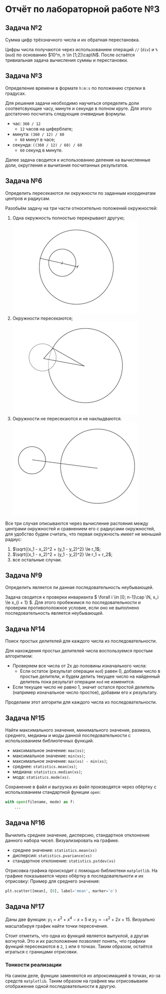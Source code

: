 # Отчёт по лабораторной работе №3

## Задача №2
Сумма цифр трёхзначного числа и их обратная перестановка.

Цифры числа получаются через использованием операций `//` (`div`) и `%` (`mod`) по основанию $10^n, n \in [1;2]\cap\N$. После остаётся тривиальная задача вычисления суммы и перестановки.

## Задача №3

Определение времени в формате `h:m:s` по положению стрелки в градусах.

Для решения задачи необходимо научиться определять доли соответсвующие часу, минуте и секунде в полном круге. Для этого достаточно посчитать следующие очевидные формулы.

 - час: `360 / 12`
   - `12` часов на циферблате;
 - минута: `(360 / 12) / 60`
   - `60` минут в часе;
 - секунда: `((360 / 12) / 60) / 60`
   - `60` секунд в минуте.

Далее задача сводится к использованию деления на вычисленные доли, округления и вычитания посчитанных результатов.

## Задача №6
Определить пересекаются ли окружности по заданным координатам центров и радиусам.

Разобьём задачу на три части относительно положений окружностей:

 1. Одна окружность полностью перекрывают другую;
 ![case-1](./img/1.jpg)
 2. Окружности пересекаются;
 ![case-2](./img/2.jpg)
 3. Окружности не пересекаются и не наклыдваются.
 ![case-3](./img/3.jpg)

Все три случая описываются через вычисление растояния между центрами окружностей и сравнением его с радиусами окружностей, для удобство будем считать, что первая окружность имеет не меньший радиус:
 1. $\sqrt{(x_1 - x_2)^2 + (y_1 - y_2)^2} \le r_1$;
 2. $\sqrt{(x_1 - x_2)^2 + (y_1 - y_2)^2} \le r_1 + r_2$;
 3. все остальные случаи.

## Задача №9

Определить является ли данная последовательность неубывающей.

Задача сводится к проверки инварианта $ \forall i \in [0; n-1]\cap \N, x_i \le x_{i + 1} $. Для этого пробежимся по последовательности и проверим противоположное условие, если оно не выполнено последовательность является неубывающей.

## Задача №14

Поиск простых делителей для каждого числа из последовательности.

Для нахождения простых делителей числа воспользуемся простым алгоритмом:
 - Проверяем все числа от 2х до половины изначального числа:
   - Если остаток (результат операции `mod`) равен 0, добавим число в простые делители, и будем делить текущее число на найденный делитель пока результат операции `mod` не изменится.
 - Если текущее число не равно 1, значит остался простой делитель (например изначальное число простое), добавим его к результату.

Проделаем этот алгоритм для каждого числа из последовательности.

## Задача №15

Найти максимального значения, минимального значения, размаха, среднего, медианы и моды данной последовательности с использованием библиотечных функций.

 - максимальное значение: `max(xs)`;
 - максимальное значение: `min(xs)`;
 - максимальное значение: `max(xs) - min(xs)`;
 - среднее: `statistics.mean(xs)`;
 - медиана: `statistics.median(xs)`;
 - мода: `statistics.mode(xs)`.

Сохранение в файл и выгрузка из файл производятся через обёртку с использованием стандартной функции `open`:
```py
with open(filename, mode) as f:
    ...
```

## Задача №16

Вычилить среднее значение, дисперсию, стандартное отклонение данного набора чисел. Визуализировать на графике.

 - среднее значение: `statistics.mean(xs)`
 - дисперсия: `statistics.pvariance(xs)`
 - стандартное отклонение: `statistics.pstdev(xs)`

Отрисовка графика происходит с помощью библиотеки `matplotlib`. На графике показывается через обёртку в последовательноти и их отрисовку:
Пример для среднего значения:
```py
plt.scatter([mean], [0], label='mean', marker='o')
```

## Задача №17

Даны две функции: $y_1 = x^2 + x^4 - x + 5$ и $y_2 = -x^2 + 2x + 15$. Визуально масштабируя график найти точки пересечения.

Стоит отметить, что одна из функций является выпуклой, а другая вогнутой. Это и их расположение позволяет понять, что графики функций пересекаются в `2`, `1` или `0` точках. Таким образом, остаётся играться с границами отрисовки.

### Тонкости реализации
На самом деле, функции заменяются их апроксимацией в точках, из-за средств `matplotlib`. Таким образом на графике мы отрисовываем отображение одной последовательности в другую.
